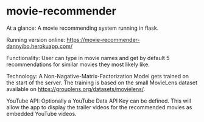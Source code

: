 # movie-recommender
At a glance:
A movie recommending system running in flask. 

Running version online: https://movie-recommender-dannyibo.herokuapp.com/

Functionality:
User can type in movie names and get by default 5 recommendations for similar movies they most likely like. 

Technology:
A Non-Nagative-Matrix-Factorization Model gets trained on the start of the server. The training is based on the small MovieLens dataset available on https://grouplens.org/datasets/movielens/.

YouTube API:
Optionally a YouTube Data API Key can be defined. This will allow the app to display the trailer videos for the recommended movies as embedded YouTube videos.

